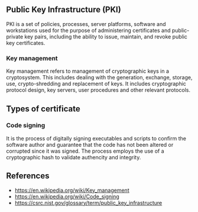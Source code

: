 ## Public Key Infrastructure (PKI)
PKI is a set of policies, processes, server platforms, software and workstations used for the purpose of administering certificates and public-private key pairs, including the ability to issue, maintain, and revoke public key certificates. 
### Key management
Key management refers to management of cryptographic keys in a cryptosystem. This includes dealing with the generation, exchange, storage, use, crypto-shredding and replacement of keys. It includes cryptographic protocol design, key servers, user procedures and other relevant protocols.

## Types of certificate
### Code signing
It is the process of digitally signing executables and scripts to confirm the software author and guarantee that the code has not been altered or corrupted since it was signed. The process employs the use of a cryptographic hash to validate authencity and integrity.

## References
- https://en.wikipedia.org/wiki/Key_management
- https://en.wikipedia.org/wiki/Code_signing
- https://csrc.nist.gov/glossary/term/public_key_infrastructure
